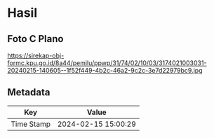 # Hasil

## Foto C Plano

https://sirekap-obj-formc.kpu.go.id/8a44/pemilu/ppwp/31/74/02/10/03/3174021003031-20240215-140605--1f52f449-4b2c-46a2-9c2c-3e7d22979bc9.jpg


## Metadata

| Key        | Value               |
| ---------- | ------------------- |
| Time Stamp | 2024-02-15 15:00:29 |




